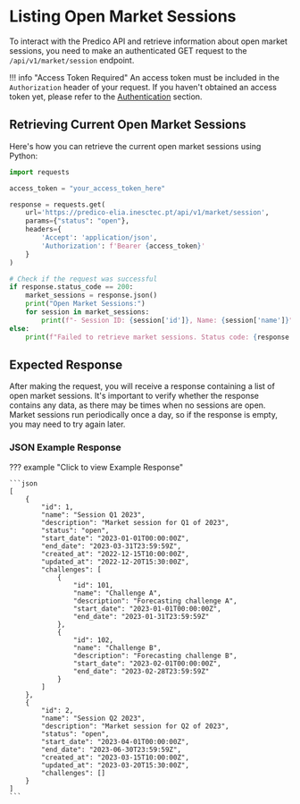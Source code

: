 # Listing Open Market Sessions

To interact with the Predico API and retrieve information about open market sessions, you need to make an authenticated GET request to the `/api/v1/market/session` endpoint.

!!! info "Access Token Required"
    An access token must be included in the `Authorization` header of your request. If you haven't obtained an access token yet, please refer to the [Authentication](authentication.md) section.

## Retrieving Current Open Market Sessions

Here's how you can retrieve the current open market sessions using Python:

```python title="list_open_market_sessions.py"
import requests

access_token = "your_access_token_here"

response = requests.get(
    url='https://predico-elia.inesctec.pt/api/v1/market/session',
    params={"status": "open"},
    headers={
        'Accept': 'application/json',
        'Authorization': f'Bearer {access_token}'
    }
)

# Check if the request was successful
if response.status_code == 200:
    market_sessions = response.json()
    print("Open Market Sessions:")
    for session in market_sessions:
        print(f"- Session ID: {session['id']}, Name: {session['name']}")
else:
    print(f"Failed to retrieve market sessions. Status code: {response.status_code}")
```

## Expected Response

After making the request, you will receive a response containing a list of open market sessions. 
It's important to verify whether the response contains any data, as there may be times when no sessions are open. 
Market sessions run periodically once a day, so if the response is empty, you may need to try again later.


### JSON Example Response 
??? example "Click to view Example Response"

    ```json
    [
        {
            "id": 1,
            "name": "Session Q1 2023",
            "description": "Market session for Q1 of 2023",
            "status": "open",
            "start_date": "2023-01-01T00:00:00Z",
            "end_date": "2023-03-31T23:59:59Z",
            "created_at": "2022-12-15T10:00:00Z",
            "updated_at": "2022-12-20T15:30:00Z",
            "challenges": [
                {
                    "id": 101,
                    "name": "Challenge A",
                    "description": "Forecasting challenge A",
                    "start_date": "2023-01-01T00:00:00Z",
                    "end_date": "2023-01-31T23:59:59Z"
                },
                {
                    "id": 102,
                    "name": "Challenge B",
                    "description": "Forecasting challenge B",
                    "start_date": "2023-02-01T00:00:00Z",
                    "end_date": "2023-02-28T23:59:59Z"
                }
            ]
        },
        {
            "id": 2,
            "name": "Session Q2 2023",
            "description": "Market session for Q2 of 2023",
            "status": "open",
            "start_date": "2023-04-01T00:00:00Z",
            "end_date": "2023-06-30T23:59:59Z",
            "created_at": "2023-03-15T10:00:00Z",
            "updated_at": "2023-03-20T15:30:00Z",
            "challenges": []
        }
    ]
    ```